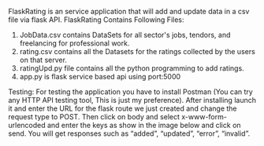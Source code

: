 FlaskRating is an service application that will add and update data in a csv file via flask API. FlaskRating Contains Following Files:

1) JobData.csv contains DataSets for all sector's jobs, tendors, and freelancing for professional work.
2) rating.csv contains all the Datasets for the ratings collected by the users on that server.
3) ratingUpd.py file contains all the python programming to add ratings.
4) app.py is flask service based api using port:5000

Testing:
For testing the application you have to install Postman (You can try any HTTP API testing tool, This is just my preference). After installing launch it and enter the URL for the flask route we just created and change the request type to POST. Then click on body and select x-www-form-urlencoded and enter the keys as show in the image below and click on send. You will get responses such as “added”, “updated”, “error”, “invalid”.
